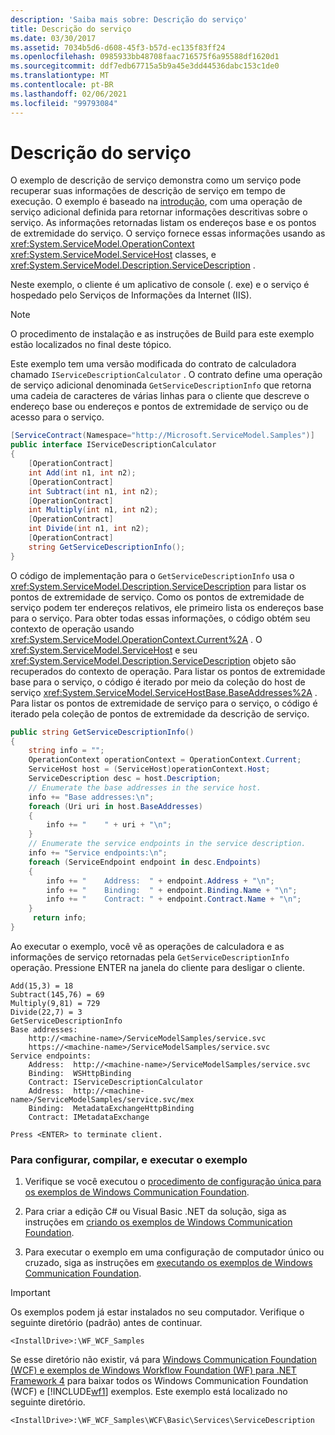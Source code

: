 ```yaml
---
description: 'Saiba mais sobre: Descrição do serviço'
title: Descrição do serviço
ms.date: 03/30/2017
ms.assetid: 7034b5d6-d608-45f3-b57d-ec135f83ff24
ms.openlocfilehash: 0985933bb48708faac716575f6a95588df1620d1
ms.sourcegitcommit: ddf7edb67715a5b9a45e3dd44536dabc153c1de0
ms.translationtype: MT
ms.contentlocale: pt-BR
ms.lasthandoff: 02/06/2021
ms.locfileid: "99793084"
---
```

# <a name="service-description"></a>Descrição do serviço

O exemplo de descrição de serviço demonstra como um serviço pode recuperar suas informações de descrição de serviço em tempo de execução. O exemplo é baseado na [introdução](getting-started-sample.md), com uma operação de serviço adicional definida para retornar informações descritivas sobre o serviço. As informações retornadas listam os endereços base e os pontos de extremidade do serviço. O serviço fornece essas informações usando as <xref:System.ServiceModel.OperationContext> <xref:System.ServiceModel.ServiceHost> classes, e <xref:System.ServiceModel.Description.ServiceDescription> .  
  
 Neste exemplo, o cliente é um aplicativo de console (. exe) e o serviço é hospedado pelo Serviços de Informações da Internet (IIS).  
  
> [!NOTE]
> O procedimento de instalação e as instruções de Build para este exemplo estão localizados no final deste tópico.  
  
 Este exemplo tem uma versão modificada do contrato de calculadora chamado `IServiceDescriptionCalculator` . O contrato define uma operação de serviço adicional denominada `GetServiceDescriptionInfo` que retorna uma cadeia de caracteres de várias linhas para o cliente que descreve o endereço base ou endereços e pontos de extremidade de serviço ou de acesso para o serviço.  
  
```csharp
[ServiceContract(Namespace="http://Microsoft.ServiceModel.Samples")]  
public interface IServiceDescriptionCalculator  
{  
    [OperationContract]  
    int Add(int n1, int n2);  
    [OperationContract]  
    int Subtract(int n1, int n2);  
    [OperationContract]  
    int Multiply(int n1, int n2);  
    [OperationContract]  
    int Divide(int n1, int n2);  
    [OperationContract]  
    string GetServiceDescriptionInfo();  
}  
```  
  
 O código de implementação para o `GetServiceDescriptionInfo` usa o <xref:System.ServiceModel.Description.ServiceDescription> para listar os pontos de extremidade de serviço. Como os pontos de extremidade de serviço podem ter endereços relativos, ele primeiro lista os endereços base para o serviço. Para obter todas essas informações, o código obtém seu contexto de operação usando <xref:System.ServiceModel.OperationContext.Current%2A> . O <xref:System.ServiceModel.ServiceHost> e seu <xref:System.ServiceModel.Description.ServiceDescription> objeto são recuperados do contexto de operação. Para listar os pontos de extremidade base para o serviço, o código é iterado por meio da coleção do host de serviço <xref:System.ServiceModel.ServiceHostBase.BaseAddresses%2A> . Para listar os pontos de extremidade de serviço para o serviço, o código é iterado pela coleção de pontos de extremidade da descrição de serviço.  
  
```csharp
public string GetServiceDescriptionInfo()  
{  
    string info = "";  
    OperationContext operationContext = OperationContext.Current;  
    ServiceHost host = (ServiceHost)operationContext.Host;  
    ServiceDescription desc = host.Description;  
    // Enumerate the base addresses in the service host.  
    info += "Base addresses:\n";  
    foreach (Uri uri in host.BaseAddresses)  
    {  
        info += "    " + uri + "\n";  
    }  
    // Enumerate the service endpoints in the service description.  
    info += "Service endpoints:\n";  
    foreach (ServiceEndpoint endpoint in desc.Endpoints)  
    {  
        info += "    Address:  " + endpoint.Address + "\n";  
        info += "    Binding:  " + endpoint.Binding.Name + "\n";  
        info += "    Contract: " + endpoint.Contract.Name + "\n";  
    }  
     return info;  
}  
```  
  
 Ao executar o exemplo, você vê as operações de calculadora e as informações de serviço retornadas pela `GetServiceDescriptionInfo` operação. Pressione ENTER na janela do cliente para desligar o cliente.  
  
```console  
Add(15,3) = 18  
Subtract(145,76) = 69  
Multiply(9,81) = 729  
Divide(22,7) = 3  
GetServiceDescriptionInfo  
Base addresses:  
    http://<machine-name>/ServiceModelSamples/service.svc  
    https://<machine-name>/ServiceModelSamples/service.svc  
Service endpoints:  
    Address:  http://<machine-name>/ServiceModelSamples/service.svc  
    Binding:  WSHttpBinding  
    Contract: IServiceDescriptionCalculator  
    Address:  http://<machine-name>/ServiceModelSamples/service.svc/mex  
    Binding:  MetadataExchangeHttpBinding  
    Contract: IMetadataExchange  
  
Press <ENTER> to terminate client.  
```  
  
### <a name="to-set-up-build-and-run-the-sample"></a>Para configurar, compilar, e executar o exemplo  
  
1. Verifique se você executou o [procedimento de configuração única para os exemplos de Windows Communication Foundation](one-time-setup-procedure-for-the-wcf-samples.md).  
  
2. Para criar a edição C# ou Visual Basic .NET da solução, siga as instruções em [criando os exemplos de Windows Communication Foundation](building-the-samples.md).  
  
3. Para executar o exemplo em uma configuração de computador único ou cruzado, siga as instruções em [executando os exemplos de Windows Communication Foundation](running-the-samples.md).  
  
> [!IMPORTANT]
> Os exemplos podem já estar instalados no seu computador. Verifique o seguinte diretório (padrão) antes de continuar.  
>
> `<InstallDrive>:\WF_WCF_Samples`  
>
> Se esse diretório não existir, vá para [Windows Communication Foundation (WCF) e exemplos de Windows Workflow Foundation (WF) para .NET Framework 4](https://www.microsoft.com/download/details.aspx?id=21459) para baixar todos os Windows Communication Foundation (WCF) e [!INCLUDE[wf1](../../../../includes/wf1-md.md)] exemplos. Este exemplo está localizado no seguinte diretório.  
>
> `<InstallDrive>:\WF_WCF_Samples\WCF\Basic\Services\ServiceDescription`  
